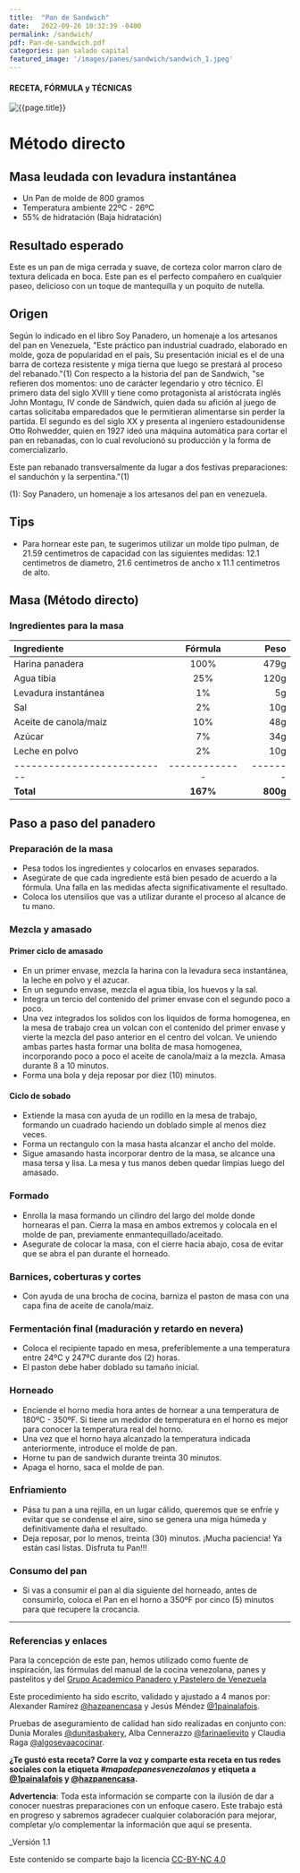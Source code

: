 ```yaml
---
title:  "Pan de Sandwich"
date:   2022-09-26 10:32:39 -0400
permalink: /sandwich/
pdf: Pan-de-sandwich.pdf
categories: pan salado capital
featured_image: '/images/panes/sandwich/sandwich_1.jpeg'
---
```


#### RECETA, FÓRMULA y TÉCNICAS

<img class="post_image post_image_right" src="{{page.featured_image}}" alt="{{page.title}}">

# Método directo

## Masa leudada con levadura instantánea

* Un Pan de molde de 800 gramos
* Temperatura ambiente 22ºC - 26ºC
* 55% de hidratación (Baja hidratación)

## Resultado esperado

Este es un pan de miga cerrada y suave, de corteza color marron claro de textura delicada en boca. Este pan es el perfecto compañero en cualquier paseo, delicioso con un toque de mantequilla y un poquito de nutella.

## Origen
Según lo indicado en el libro Soy Panadero, un homenaje a los artesanos del pan en Venezuela, 
"Este práctico pan industrial cuadrado, elaborado
en molde, goza de popularidad en el país, Su presentación inicial es el de una barra de corteza resistente y miga tierna que luego se prestará al proceso
del rebanado."(1)
Con respecto a la historia del pan de Sandwich, "se refieren dos momentos: uno de carácter legendario y otro técnico. El primero data del
siglo XVIII y tiene como protagonista al aristócrata
inglés John Montagu, IV conde de Sándwich, quien
dada su afición al juego de cartas solicitaba emparedados que le permitieran alimentarse sin perder
la partida. El segundo es del siglo XX y presenta al
ingeniero estadounidense Otto Rohwedder, quien
en 1927 ideó una máquina automática para cortar
el pan en rebanadas, con lo cual revolucionó su producción y la forma de comercializarlo. 

Este
pan rebanado transversalmente da lugar a dos festivas preparaciones: el sanduchón y la serpentina."(1)

(1): Soy Panadero, un homenaje a los artesanos del pan en venezuela.

## Tips
* Para hornear este pan, te sugerimos utilizar un molde tipo pulman, de 21.59 centimetros de capacidad con las siguientes medidas: 12.1 centimetros de diametro, 21.6 centimetros de ancho x 11.1 centimetros de alto. 

## Masa (Método directo)

### Ingredientes para la masa

| Ingrediente                                                  |    Fórmula    |      Peso |
|:-------------------------------------------------------------|:-------------:|----------:|
| Harina panadera                                              |      100%      |      479g |
| Agua tibia                             |      25%      |      120g |
| Levadura instantánea                                         |      1%       |        5g |
| Sal                                                          |      2%       |        10g |
| Aceite de canola/maiz                                          |      10%       |       48g |
| Azúcar                                                       |      7%      |       34g |
| Leche en polvo                                               |      2%       |       10g |
| ---------------------------                                  | ------------- |   ------- |
| **Total**                                                    |   **167%**    | **800g** |

## Paso a paso del panadero

<div id="preparacion"></div>

### Preparación de la masa

- Pesa todos los ingredientes y colocarlos en envases separados.
- Asegúrate de que cada ingrediente está bien pesado de acuerdo a la fórmula. Una falla en las medidas afecta significativamente el resultado.
- Coloca los utensilios que vas a utilizar durante el proceso al alcance de tu mano.

### Mezcla y amasado

#### Primer ciclo de amasado

- En un primer envase, mezcla la harina con la levadura seca instantánea, la leche en polvo y el azucar.
- En un segundo envase, mezcla el agua tibia, los huevos y la sal.
- Integra un tercio del contenido del primer envase con el segundo poco a poco.
- Una vez integrados los solidos con los liquidos de forma homogenea, en la mesa de trabajo crea un volcan con el contenido del primer envase y vierte la mezcla del paso anterior en el centro del volcan. Ve uniendo ambas partes hasta formar una bolita de masa homogenea, incorporando poco a poco el aceite de canola/maiz a la mezcla. Amasa durante 8 a 10 minutos.
- Forma una bola y deja reposar por diez (10) minutos.

<div id="sobado"></div>

#### Ciclo de sobado 

- Extiende la masa con ayuda de un rodillo en la mesa de trabajo, formando un cuadrado haciendo un doblado simple al menos diez veces.
- Forma un rectangulo con la masa hasta alcanzar el ancho del molde.
- Sigue amasando hasta incorporar dentro de la masa, se alcance una masa tersa y lisa. La mesa y tus manos deben quedar limpias luego del amasado.

### Formado

- Enrolla la masa formando un cilindro del largo del molde donde hornearas el pan. Cierra la masa en ambos extremos y colocala en el molde de pan, previamente enmantequillado/aceitado.
- Asegurate de colocar la masa, con el cierre hacia abajo, cosa de evitar que se abra el pan durante el horneado.

### Barnices, coberturas y cortes

- Con ayuda de una brocha de cocina, barniza el paston de masa con una capa fina de aceite de canola/maiz.

### Fermentación final (maduración y retardo en nevera)
- Coloca el recipiente tapado en mesa, preferiblemente a una temperatura entre 24ºC y 247ºC durante dos (2) horas.
- El paston debe haber doblado su tamaño inicial.

### Horneado

* Enciende el horno media hora antes de hornear a una temperatura de 180ºC - 350ºF. Si tiene un medidor de temperatura en el horno es mejor para conocer la temperatura real del horno.
* Una vez que el horno haya alcanzado la temperatura indicada anteriormente, introduce el molde de pan.
* Horne tu pan de sandwich durante treinta 30 minutos.
* Apaga el horno, saca el molde de pan.

### Enfriamiento

* Pása tu pan a una rejilla, en un lugar cálido, queremos que se enfríe y evitar que se condense el aire, sino se genera una miga húmeda y definitivamente daña el resultado.
* Deja reposar, por lo menos, treinta (30) minutos. ¡Mucha paciencia! Ya están casi listas. Disfruta tu Pan!!!

### Consumo del pan 
* Si vas a consumir el pan al día siguiente del horneado, antes de consumirlo, coloca el Pan en el horno a 350ºF por cinco (5) minutos para que recupere la crocancia.

------

### Referencias y enlaces

Para la concepción de este pan, hemos utilizado como fuente de inspiración, las fórmulas del manual de la cocina venezolana, panes y pastelitos y  del [Grupo Academico Panadero y Pastelero de Venezuela]

Este procedimiento ha sido escrito, validado y ajustado a 4 manos por: Alexander Ramírez [@hazpanencasa] y Jesús Méndez [@1painalafois].

Pruebas de aseguramiento de calidad han sido realizadas en conjunto con: Dunia Morales [@dunitasbakery], Alba Cennerazzo [@farinaelievito] y Claudia Raga [@algosevaacocinar].

**¿Te gustó esta receta? Corre la voz y comparte esta receta en tus redes sociales con la etiqueta _#mapadepanesvenezolanos_ y etiqueta a [@1painalafois] y [@hazpanencasa].**

**Advertencia**: Toda esta información se comparte con la ilusión de dar a conocer nuestras preparaciones con un enfoque casero. Este trabajo está en progreso y sabremos agradecer cualquier colaboración para mejorar, completar y/o complementar la información que aquí se presenta.

_Versión 1.1 

Este contenido se comparte bajo la licencia [CC-BY-NC 4.0](https://creativecommons.org/licenses/by-nc/4.0/)

[@hazpanencasa]: https://www.instagram.com/hazpanencasa
[@1painalafois]: https://www.instagram.com/1painalafois
[@dunitasbakery]: https://www.instagram.com/dunitasbakery
[@farinaelievito]: https://www.instagram.com/farinaelievito
[@algosevaacocinar]: https://www.instagram.com/algosevaacocinar
[Instituto Europeo del PAN]: https://escuelaiepan.com/
[Grupo Academico Panadero y Pastelero de Venezuela]: https://gappvzla.com/

